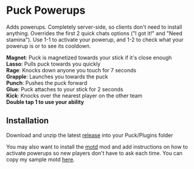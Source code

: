 # Puck Powerups
Adds powerups. Completely server-side, so clients don't need to install anything. Overrides the first 2 quick chats options ("I got it!" and "Need stamina"). Use 1-1 to activate your powerup, and 1-2 to check what your powerup is or to see its cooldown.

<b>Magnet</b>: Puck is magnetized towards your stick if it's close enough<br/>
<b>Lasso</b>: Pulls puck towards you quickly<br/>
<b>Rage</b>: Knocks down anyone you touch for 7 seconds<br/>
<b>Grapple</b>: Launches you towards the puck<br/>
<b>Punch</b>: Pushes the puck forward<br/>
<b>Glue</b>: Puck attaches to your stick for 2 seconds<br/>
<b>Kick</b>: Knocks over the nearest player on the other team<br/>
<b>Double tap 1 to use your ability</b><br/>

## Installation 
Download and unzip the latest [release](https://github.com/wenright/Puck_Powerups/releases) into your Puck/Plugins folder

You may also want to install the [motd](https://github.com/NAsejevs/GAFURIXCustomMOTD) mod and add instructions on how to activate powerups so new players don't have to ask each time. You can copy my sample motd [here](https://github.com/wenright/Puck_Powerups/blob/main/motd.txt).
